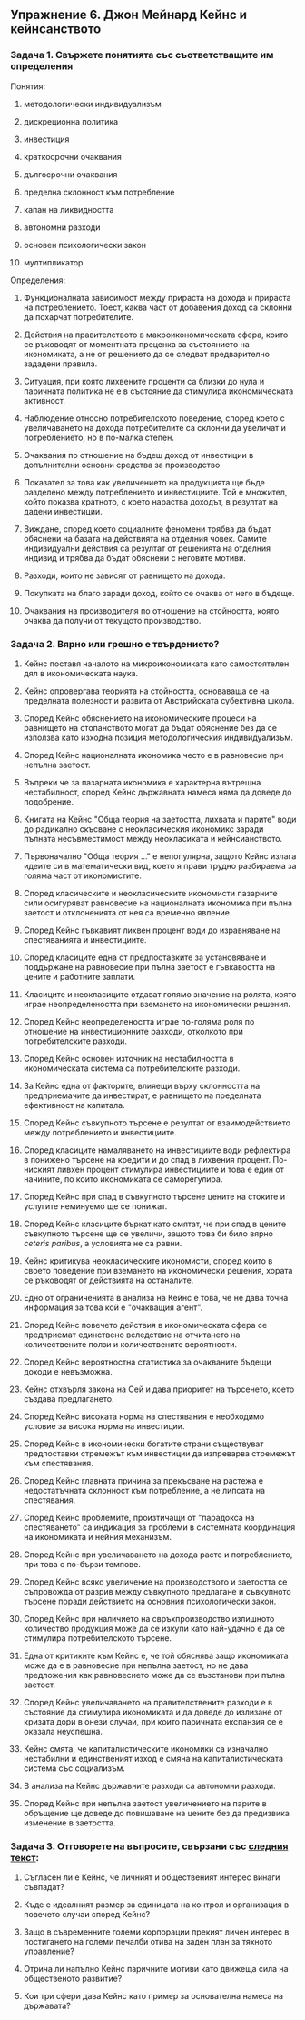 ## Упражнение 6. Джон Мейнард Кейнс и кейнсанството 

### Задача 1. Свържете понятията със съответстващите им определения

Понятия:

1. методологически индивидуализъм

2. дискреционна политика

3. инвестиция

4. краткосрочни очаквания

5. дългосрочни очаквания

6. пределна склонност към потребление

7. капан на ликвидността

8. автономни разходи

9. основен психологически закон

10. мултипликатор


Определения:

1. Функционалната зависимост между прираста на дохода и прираста
на потреблението. Тоест, каква част от добавения доход са склонни
да похарчат потребителите.

2. Действия на правителството в макроикономическата сфера, които
се ръководят от моментната преценка за състоянието на
икономиката, а не от решението да се следват предварително
зададени правила.

3. Ситуация, при която лихвените проценти са близки до нула и
паричната политика не е в състояние да стимулира икономическата
активност. 

4. Наблюдение относно потребителското поведение, според което с
увеличаването на дохода потребителите са склонни да увеличат и
потреблението, но в по-малка степен.

5. Oчаквания по отношение на бъдещ доход от инвестиции в
допълнителни основни средства за производство

6. Показател за това как увеличението на продукцията ще бъде
разделено между потреблението и инвестициите. Той е множител,
който показва кратното, с което нараства доходът, в резултат на
дадени инвестиции.

7. Виждане, според което социалните феномени трябва да бъдат
обяснени на базата на действията на отделния човек. Самите
индивидуални действия са резултат от решенията на отделния
индивид и трябва да бъдат обяснени с неговите мотиви.

8. Разходи, които не зависят от равнището на дохода.

9. Покупката на благо заради доход, който се очаква от него в
бъдеще.

10. Oчаквания на производителя по отношение на стойността, която
очаква да получи от текущото производство.



### Задача 2. Вярно или грешно е твърдението?

1. Кейнс поставя началото на микроикономиката като самостоятелен
дял в икономическата наука.

2. Кейнс опровергава теорията на стойността, основаваща се на
пределната полезност и развита от Австрийската субективна школа.

3. Според Кейнс обяснението на икономическите процеси на
равнището на стопанството могат да бъдат обяснение без да се
използва като изходна позиция методологическия индивидуализъм.

4. Според Кейнс националната икономика често е в равновесие при
непълна заетост.

5. Въпреки че за пазарната икономика е характерна вътрешна
нестабилност, според Кейнс държавната намеса няма да доведе до
подобрение.

6. Книгата на Кейнс "Обща теория на заетостта, лихвата и парите"
води до радикално скъсване с неокласическия икономикс заради
пълната несъвместимост между неокласиката и кейнсианството.

7. Първоначално "Обща теория ..." е непопулярна, защото Кейнс
излага идеите си в математически вид, което я прави трудно
разбираема за голяма част от икономистите.

8. Според класическите и неокласическите икономисти пазарните
сили осигуряват равновесие на националната икономика при пълна
заетост и отклоненията от нея са временно явление.

9. Според Кейнс гъвкавият лихвен процент води до изравняване на
спестяванията и инвестициите.

10. Според класиците една от предпоставките за установяване и
поддържане на равновесие при пълна заетост е гъвкавостта на
цените и работните заплати.

11. Класиците и неокласиците отдават голямо значение на ролята,
която играе неопределеността при вземането на икономически
решения.

12. Според Кейнс неопределеността играе по-голяма роля по
отношение на инвестиционните разходи, отколкото при
потребителските разходи.

13. Според Кейнс основен източник на нестабилността в
икономическата система са потребителските разходи.

14. За Кейнс една от факторите, влияещи върху склонността на
предприемачите да инвестират, е равнището на пределната
ефективност на капитала.	

15. Според Кейнс съвкупното търсене е резултат от
взаимодействието между потреблението и инвестициите.

16. Според класиците намаляването на инвестициите води рефлектира
в понижено търсене на кредити и до спад в лихвения процент.
По-ниският ливхен процент стимулира инвестициите и това е един от
начините, по които икономиката се саморегулира.

17. Според Кейнс при спад в съвкупното търсене цените на стоките
и услугите неминуемо ще се понижат.

18. Според Кейнс класиците бъркат като смятат, че при спад в
цените съвкупното търсене ще се увеличи, защото това би било
вярно *ceteris paribus*, а условията не са равни.

19. Кейнс критикува неокласическите икономисти, според които в
своето поведение при вземането на икономически решения, хората се
ръководят от действията на останалите. 

20. Едно от ограниченията в анализа на Кейнс е това, че не дава
точна информация за това кой е "очакващия агент".

21. Според Кейнс повечето действия в икономическата сфера се
предприемат единствено вследствие на отчитането на количествените
ползи и количествените вероятности.

22. Според Кейнс вероятностна статистика за очакваните бъдещи
доходи е невъзможна.

23. Кейнс отхвърля закона на Сей и дава приоритет на търсенето,
което създава предлагането.

24. Според Кейнс високата норма на спестявания е необходимо
условие за висока норма на инвестиции.

25. Според Кейнс в икономически богатите страни съществуват
предпоставки стремежът към инвестиции да изпреварва стремежът към
спестявания.

26. Според Кейнс главната причина за прекъсване на растежа е
недостатъчната склонност към потребление, а не липсата на
спестявания.

27. Според Кейнс проблемите, произтичащи от "парадокса на
спестяването" са индикация за проблеми в системната координация
на икономиката и нейния механизъм.

28. Според Кейнс при увеличаването на дохода расте и
потреблението, при това с по-бързи темпове.

29. Според Кейнс всяко увеличение на производството и заетостта
се съпровожда от разрив между съвкупното предлагане и съвкупното
търсене поради действието на основния психологически закон.

30. Според Кейнс при наличието на свръхпроизводство излишното
количество продукция може да се изкупи като най-удачно е да се
стимулира потребителското търсене.

31. Една от критиките към Кейнс е, че той обяснява защо
икономиката може да е в равновесие при непълна заетост, но не
дава предложения как равновесието може да се възстанови при пълна
заетост.

32. Според Кейнс увеличаването на правителствените разходи е в
състояние да стимулира икономиката и да доведе до излизане от
кризата дори в онези случаи, при които паричната експанзия се е
оказала неуспешна.

33. Кейнс смята, че капиталистическите икономики са изначално
нестабилни и единственият изход е смяна на капиталистическата
система със социализъм.

34. В анализа на Кейнс държавните разходи са автономни разходи.

35. Според Кейнс при непълна заетост увеличението на парите в
обръщение ще доведе до повишаване на цените без да предизвика
изменение в заетостта.

### Задача 3. Отговорете на въпросите, свързани със [следния текст](texts/keynes-laissez-faire.html):

1. Съгласен ли е Кейнс, че личният и общественият интерес винаги
съвпадат?

2. Къде е идеалният размер за единицата на контрол и организация
в повечето случаи според Кейнс?

3. Защо в съвременните големи корпорации прекият личен интерес в
постигането на големи печалби отива на заден план за тяхното
управление?

4. Отрича ли напълно Кейнс паричните мотиви като движеща сила на
общественото развитие?

5. Кои три сфери дава Кейнс като пример за основателна намеса на
държавата? 
